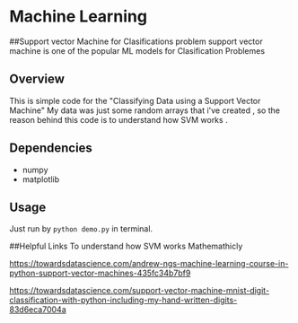 # Machine Learning  

##Support vector Machine for Clasifications problem 
support vector machine is one of the popular ML models for 
Clasification Problemes 

## Overview
This is simple  code for the "Classifying Data using a Support Vector Machine" 
My data was just some random arrays that i've created , so the reason behind this code
is to understand how SVM works  .


## Dependencies
* numpy
* matplotlib

## Usage
Just run by  `python demo.py` in terminal.


##Helpful Links
 To understand how SVM works Mathemathicly
  
https://towardsdatascience.com/andrew-ngs-machine-learning-course-in-python-support-vector-machines-435fc34b7bf9

https://towardsdatascience.com/support-vector-machine-mnist-digit-classification-with-python-including-my-hand-written-digits-83d6eca7004a